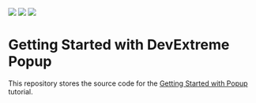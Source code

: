 <!-- default badges list -->
![](https://img.shields.io/endpoint?url=https://codecentral.devexpress.com/api/v1/VersionRange/355513332/20.2.6%2B)
[![](https://img.shields.io/badge/Open_in_DevExpress_Support_Center-FF7200?style=flat-square&logo=DevExpress&logoColor=white)](https://supportcenter.devexpress.com/ticket/details/T988263)
[![](https://img.shields.io/badge/📖_How_to_use_DevExpress_Examples-e9f6fc?style=flat-square)](https://docs.devexpress.com/GeneralInformation/403183)
<!-- default badges end -->
# Getting Started with DevExtreme Popup

This repository stores the source code for the [Getting Started with Popup](https://js.devexpress.com/Documentation/Guide/UI_Components/Popup/Getting_Started_with_Popup/) tutorial.
